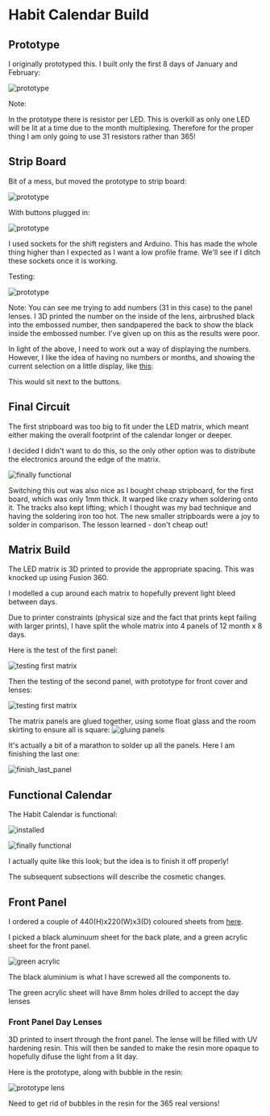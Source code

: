 # Habit Calendar Build

## Prototype

I originally prototyped this. I built only the first 8 days of January and February:

![prototype](./images/prototype.jpg) 

Note:

In the prototype there is resistor per LED. This is overkill as only one LED will be lit at a time due to the month multiplexing. Therefore for the proper thing I am only going to use 31 resistors rather than 365!

## Strip Board

Bit of a mess, but moved the prototype to strip board:

![prototype](./images/circuit_1.jpg) 


With buttons plugged in:

![prototype](./images/circuit_2.jpg) 

I used sockets for the shift registers and Arduino. This has made the whole thing higher than I expected as I want a low profile frame. We'll see if I ditch these sockets once it is working.

Testing:

![prototype](./images/testing_strip_board.jpg) 

Note: You can see me trying to add numbers (31 in this case) to the panel lenses. I 3D printed the number on the inside of the lens, airbrushed black into the embossed number, then sandpapered the back to show the black inside the embossed number. I've given up on this as the results were poor.

In light of the above, I need to work out a way of displaying the numbers. However, I like the idea of having no numbers or months, and showing the current selection on a little display, like [this](https://thepihut.com/products/0-91-oled-display-module):

This would sit next to the buttons.

## Final Circuit

The first stripboard was too big to fit under the LED matrix, which meant either making the overall footprint of the calendar longer or deeper. 

I decided I didn't want to do this, so the only other option was to distribute the electronics around the edge of the matrix.

![finally functional](./images/distributed_circuit.jpg) 

Switching this out was also nice as I bought cheap stripboard, for the first board, which was only 1mm thick. It warped like crazy when soldering onto it. The tracks also kept lifting; which I thought was my bad technique and having the soldering iron too hot. The new smaller stripboards were a joy to solder in comparison. The lesson learned - don't cheap out!

## Matrix Build

The LED matrix is 3D printed to provide the appropriate spacing. This was knocked up using Fusion 360.

I modelled a cup around each matrix to hopefully prevent light bleed between days.

Due to printer constraints (physical size and the fact that prints kept failing with larger prints), I have split the whole matrix into 4 panels of 12 month x 8 days.

Here is the test of the first panel:

![testing first matrix](./images/testing_first_matrix.jpg)

Then the testing of the second panel, with prototype for front cover and lenses:

![testing first matrix](./images/prototype_front_panel.jpg) 

The matrix panels are glued together, using some float glass and the room skirting to ensure all is square:
![gluing panels](./images/gluing_panels.jpg)

It's actually a bit of a marathon to solder up all the panels. Here I am finishing the last one:

![finish_last_panel](./images/finish_last_panel.jpg)

## Functional Calendar

The Habit Calendar is functional:

![installed](./images/installed.jpg) 


![finally functional](./images/functional.jpg)

I actually quite like this look; but the idea is to finish it off properly! 

The subsequent subsections will describe the cosmetic changes.

## Front Panel

I ordered a couple of 440(H)x220(W)x3(D) coloured sheets from [here](https://www.sheetplastics.co.uk).

I picked a black aluminuum sheet for the back plate, and a green acrylic sheet for the front panel.

![green acrylic](./images/green_acrylic.jpg)

The black aluminium is what I have screwed all the components to.


The green acrylic sheet will have 8mm holes drilled to accept the day lenses

### Front Panel Day Lenses

3D printed to insert through the front panel. The lense will be filled with UV hardening resin. This will then be sanded to make the resin more opaque to hopefully difuse the light from a lit day.

Here is the prototype, along with bubble in the resin:

![prototype lens](./images/prototype_lens.jpg) 

Need to get rid of bubbles in the resin for the 365 real versions!
